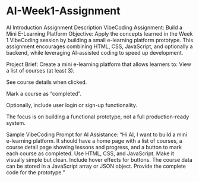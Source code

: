 # AI-Week1-Assignment

AI Introduction Assignment
Description
VibeCoding Assignment: Build a Mini E-Learning Platform
Objective:
Apply the concepts learned in the Week 1 VibeCoding session by building a small e-learning platform prototype. This assignment encourages combining HTML, CSS, JavaScript, and optionally a backend, while leveraging AI-assisted coding to speed up development.
 
Project Brief:
Create a mini e-learning platform that allows learners to:
View a list of courses (at least 3).


See course details when clicked.


Mark a course as “completed”.


Optionally, include user login or sign-up functionality.


The focus is on building a functional prototype, not a full production-ready system.

Sample VibeCoding Prompt for AI Assistance:
“Hi AI, I want to build a mini e-learning platform. It should have a home page with a list of courses, a course detail page showing lessons and progress, and a button to mark each course as completed. Use HTML, CSS, and JavaScript. Make it visually simple but clean. Include hover effects for buttons. The course data can be stored in a JavaScript array or JSON object. Provide the complete code for the prototype.”
